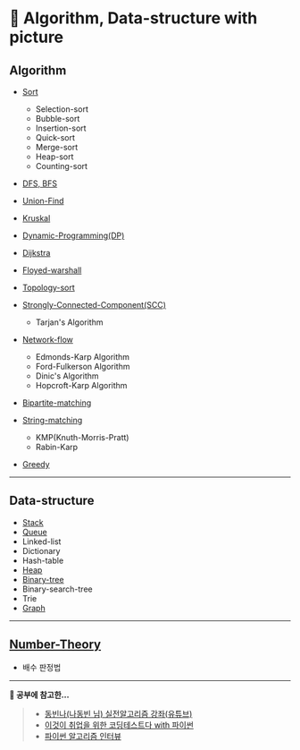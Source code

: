 # 📃 Algorithm, Data-structure with picture

## Algorithm

- [Sort](https://github.com/ryong9rrr/algorithm-basic-c/tree/master/Algorithm/Sort)

  - Selection-sort
  - Bubble-sort
  - Insertion-sort
  - Quick-sort
  - Merge-sort
  - Heap-sort
  - Counting-sort

- [DFS, BFS](https://github.com/ryong9rrr/algorithm-basic-c/tree/master/Algorithm/DFS%2C%20BFS)

- [Union-Find](https://github.com/ryong9rrr/algorithm-basic-c/tree/master/Algorithm/Union-Find)

- [Kruskal](https://github.com/ryong9rrr/algorithm-basic-c/tree/master/Algorithm/Kruskal)

- [Dynamic-Programming(DP)](https://github.com/ryong9rrr/algorithm-basic-c/tree/master/Algorithm/DP)

- [Dijkstra](https://github.com/ryong9rrr/algorithm-basic-c/tree/master/Algorithm/Dijkstra)

- [Floyed-warshall](https://github.com/ryong9rrr/algorithm-basic-c/tree/master/Algorithm/Floyed-warshall)

- [Topology-sort](https://github.com/ryong9rrr/algorithm-basic-c/tree/master/Algorithm/Topology-sort)

- [Strongly-Connected-Component(SCC)](https://github.com/ryong9rrr/algorithm-basic-c/tree/master/Algorithm/SCC)

  - Tarjan's Algorithm

- [Network-flow](https://github.com/ryong9rrr/algorithm-basic-c/tree/master/Algorithm/Network-flow)

  - Edmonds-Karp Algorithm
  - Ford-Fulkerson Algorithm
  - Dinic's Algorithm
  - Hopcroft-Karp Algorithm

- [Bipartite-matching](https://github.com/ryong9rrr/algorithm-basic-c/tree/master/Algorithm/Bipartite-matching)

- [String-matching](https://github.com/ryong9rrr/algorithm-basic-c/tree/master/Algorithm/String-matching)

  - KMP(Knuth-Morris-Pratt)
  - Rabin-Karp

- [Greedy](https://github.com/ryong9rrr/algorithm-basic-c/tree/master/Algorithm/Greedy)

---

## Data-structure

- [Stack](https://github.com/ryong9rrr/algorithm-basic-c/tree/master/Data-structure/Stack)
- [Queue](https://github.com/ryong9rrr/algorithm-basic-c/tree/master/Data-structure/Queue)
- Linked-list
- Dictionary
- Hash-table
- [Heap](https://github.com/ryong9rrr/algorithm-basic-c/tree/master/Data-structure/Heap)
- [Binary-tree](https://github.com/ryong9rrr/algorithm-basic-c/tree/master/Data-structure/Binary-tree)
- Binary-search-tree
- Trie
- [Graph](https://github.com/ryong9rrr/algorithm-basic-c/tree/master/Data-structure/Graph)

---

## [Number-Theory](https://github.com/ryong9rrr/algorithm-basic-c/tree/master/Number-Theory)

- 배수 판정법

---

<strong>💖 공부에 참고한...</strong>

> - [동빈나(나동빈 님) 실전알고리즘 강좌(유튜브)](https://www.youtube.com/watch?v=qQ5iLNjpxSk&list=PLRx0vPvlEmdDHxCvAQS1_6XV4deOwfVrz&index=1)
> - [이것이 취업을 위한 코딩테스트다 with 파이썬](https://www.hanbit.co.kr/store/books/look.php?p_code=B8945183661)
> - [파이썬 알고리즘 인터뷰](http://www.kyobobook.co.kr/product/detailViewKor.laf?mallGb=KOR&ejkGb=KOR&barcode=9791189909178)
